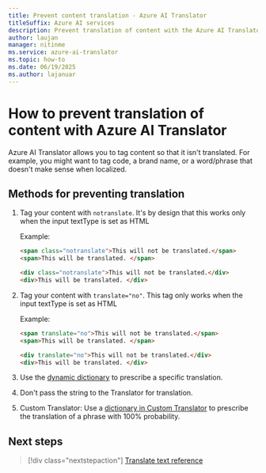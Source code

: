 ```yaml
---
title: Prevent content translation - Azure AI Translator
titleSuffix: Azure AI services
description: Prevent translation of content with the Azure AI Translator. Azure AI Translator allows you to tag content so that it isn't translated.
author: laujan
manager: nitinme
ms.service: azure-ai-translator
ms.topic: how-to
ms.date: 06/19/2025
ms.author: lajanuar
---
```


# How to prevent translation of content with Azure AI Translator

Azure AI Translator allows you to tag content so that it isn't translated. For example, you might want to tag code, a brand name, or a word/phrase that doesn't make sense when localized.

## Methods for preventing translation

1. Tag your content with `notranslate`. It's by design that this works only when the input textType is set as HTML

   Example:

   ```html
   <span class="notranslate">This will not be translated.</span>
   <span>This will be translated. </span>
   ```

   ```html
   <div class="notranslate">This will not be translated.</div>
   <div>This will be translated. </div>
   ```

2. Tag your content with `translate="no"`. This tag only works when the input textType is set as HTML

   Example:

   ```html
   <span translate="no">This will not be translated.</span>
   <span>This will be translated. </span>
   ```

   ```html
   <div translate="no">This will not be translated.</div>
   <div>This will be translated. </div>
   ```

3. Use the [dynamic dictionary](../../dynamic-dictionary.md) to prescribe a specific translation.

4. Don't pass the string to the Translator for translation.

5. Custom Translator: Use a [dictionary in Custom Translator](../../custom-translator/concepts/dictionaries.md) to prescribe the translation of a phrase with 100% probability.

## Next steps

> [!div class="nextstepaction"]
> [Translate text reference](../reference/v3/translate.md)
